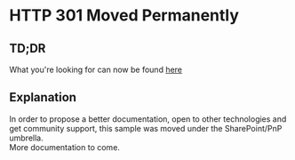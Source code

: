 # HTTP 301 Moved Permanently

## TD;DR
What you're looking for can now be found [here](https://github.com/SharePoint/sp-dev-build-extensions/tree/master/samples/azure-devops-ci-cd-spfx)
## Explanation
In order to propose a better documentation, open to other technologies and get community support, this sample was moved under the SharePoint/PnP umbrella.  
More documentation to come.